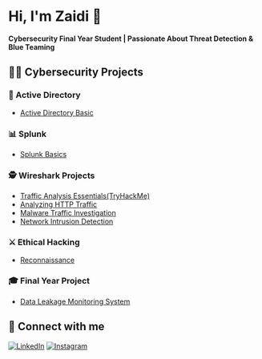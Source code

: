 # Hi, I'm Zaidi 👋  
**Cybersecurity Final Year Student | Passionate About Threat Detection & Blue Teaming**


## 👨‍💻 Cybersecurity Projects

### 🧱 Active Directory
- [Active Directory Basic](https://github.com/Zhydee/Splunk-Home-Lab)
  
### 📊 Splunk
- [Splunk Basics](https://github.com/Zhydee/Active_Directory_Basic)

### 🕵️ Wireshark Projects
- [Traffic Analysis Essentials(TryHackMe)](https://github.com/Zhydee/Traffic-Analysis-Essentials)
- [Analyzing HTTP Traffic](https://github.com/Zhydee/Analyzing-HTTP-Traffic-with-Wireshark)
- [Malware Traffic Investigation](https://github.com/Zhydee/Detecting-and-Investigating-Malware-Traffic)
- [Network Intrusion Detection](https://github.com/Zhydee/Wireshark-for-Network-Intrusion-detection)

### ⚔️ Ethical Hacking
- [Reconnaissance](https://github.com/Zhydee/ethical-hacking-recon)


### 🎓 Final Year Project
- [Data Leakage Monitoring System](https://github.com/Zhydee/data-leakage-monitoring-system)





## 🤝 Connect with me

[![LinkedIn](https://img.shields.io/badge/LinkedIn-Zaidi%20Fahmi-blue?style=flat-square&logo=linkedin)](https://www.linkedin.com/in/zaidi-fahmi/)
[![Instagram](https://img.shields.io/badge/Instagram-zaidi__fahmi-purple?style=flat-square&logo=instagram)](https://www.instagram.com/zaidi_fahmi/)



[instagram]: https://www.instagram.com/zaidi_fahmi/
[linkedin]: https://www.linkedin.com/in/zaidi-fahmi/

